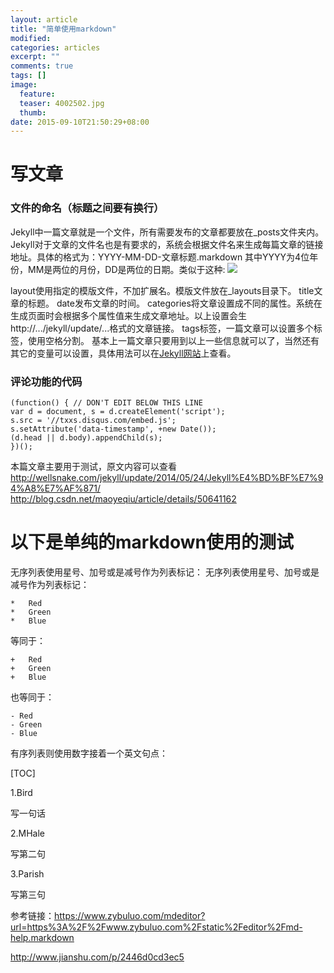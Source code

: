 ```yaml
---
layout: article
title: "简单使用markdown"
modified:
categories: articles
excerpt: ""
comments: true
tags: []
image: 
  feature:
  teaser: 4002502.jpg
  thumb:
date: 2015-09-10T21:50:29+08:00
---
```


# 写文章

### 文件的命名（标题之间要有换行）
Jekyll中一篇文章就是一个文件，所有需要发布的文章都要放在_posts文件夹内。Jekyll对于文章的文件名也是有要求的，系统会根据文件名来生成每篇文章的链接地址。具体的格式为：YYYY-MM-DD-文章标题.markdown 其中YYYY为4位年份，MM是两位的月份，DD是两位的日期。类似于这种:
![](http://7xqsae.com1.z0.glb.clouddn.com/1.PNG)

layout使用指定的模版文件，不加扩展名。模版文件放在_layouts目录下。
title文章的标题。
date发布文章的时间。
categories将文章设置成不同的属性。系统在生成页面时会根据多个属性值来生成文章地址。以上设置会生http://.../jekyll/update/...格式的文章链接。
tags标签，一篇文章可以设置多个标签，使用空格分割。
基本上一篇文章只要用到以上一些信息就可以了，当然还有其它的变量可以设置，具体用法可以在[Jekyll网站](http://jekyllrb.com/docs/frontmatter/)上查看。

### 评论功能的代码
```
(function() { // DON'T EDIT BELOW THIS LINE
var d = document, s = d.createElement('script');
s.src = '//txxs.disqus.com/embed.js';
s.setAttribute('data-timestamp', +new Date());
(d.head || d.body).appendChild(s);
})();
```
    
本篇文章主要用于测试，原文内容可以查看
http://wellsnake.com/jekyll/update/2014/05/24/Jekyll%E4%BD%BF%E7%94%A8%E7%AF%871/
http://blog.csdn.net/maoyeqiu/article/details/50641162

# 以下是单纯的markdown使用的测试

无序列表使用星号、加号或是减号作为列表标记：
无序列表使用星号、加号或是减号作为列表标记：

	*   Red
	*   Green
	*   Blue

等同于：

	+   Red 
	+   Green
	+   Blue

也等同于：

	- Red
	- Green
	- Blue

有序列表则使用数字接着一个英文句点：

[TOC]

1.Bird

写一句话

2.MHale

写第二句

3.Parish

写第三句


参考链接：https://www.zybuluo.com/mdeditor?url=https%3A%2F%2Fwww.zybuluo.com%2Fstatic%2Feditor%2Fmd-help.markdown

http://www.jianshu.com/p/2446d0cd3ec5